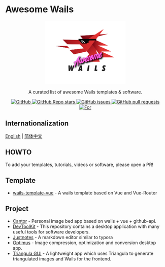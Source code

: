 # Awesome Wails

<p align="center">
   <img src="/logo.png" width="50%"/><br/>
</p>
<p align="center">
A curated list of awesome Wails templates & software.
</p>
<p align="center">
  <a href="https://github.com/misitebao/standard-repository">
    <img alt="GitHub" src="https://img.shields.io/badge/Readme--Style-standard--repository-brightgreen?style=flat-square&color=f83500"/>
  </a>
  <a href="https://github.com/wailsapp/awesome-wails">
    <img alt="GitHub Repo stars" src="https://img.shields.io/github/stars/wailsapp/awesome-wails?style=flat-square"/>
  </a>
  <a href="https://github.com/wailsapp/awesome-wails/issues">
    <img alt="GitHub issues" src="https://img.shields.io/github/issues/wailsapp/awesome-wails?style=flat-square"/>
  </a>
  <a href="https://github.com/wailsapp/awesome-wails/pulls">
    <img alt="GitHub pull requests" src="https://img.shields.io/github/issues-pr/wailsapp/awesome-wails?style=flat-square"/>
  </a>
  <a href="https://github.com/wailsapp/wails">
    <img alt="For" src="https://img.shields.io/badge/For-Wails-brightgreen?style=flat-square&color=ff3c3c"/>
  </a>
</p>

## Internationalization

[English](README.md) | [简体中文](README.zh-Hans.md)

## HOWTO

To add your templates, tutorials, videos or software, please open a PR!

## Template

- [wails-template-vue](https://github.com/misitebao/wails-template-vue) - A wails template based on Vue and Vue-Router

## Project

- [Cantor](https://github.com/evercyan/cantor) - Personal image bed app based on wails + vue + github-api.
- [DevToolKit](https://github.com/qaware/dev-tool-kit) - This repository contains a desktop application with many useful tools for software developers.
- [Justnotes](https://github.com/justmiles/justnotes) - A markdown editor similar to typora
- [Optimus](https://github.com/Splode/optimus) - Image compression, optimization and conversion desktop app.
- [Triangula GUI](https://github.com/RH12503/triangula-gui) - A lightweight app which uses Triangula to generate triangulated images and Wails for the frontend.
